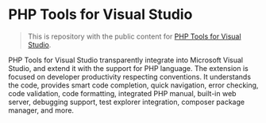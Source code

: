# PHP Tools for Visual Studio

> This is repository with the public content for [PHP Tools for Visual Studio](https://www.devsense.com/).

PHP Tools for Visual Studio transparently integrate into Microsoft Visual Studio, and extend it with the support for PHP language. The extension is focused on developer productivity respecting conventions. It understands the code, provides smart code completion, quick navigation, error checking, code validation, code formatting, integrated PHP manual, built-in web server, debugging support, test explorer integration, composer package manager, and more.

